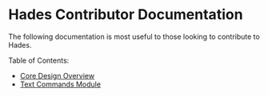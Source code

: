 # Hades Contributor Documentation

The following documentation is most useful to those looking to contribute to Hades.

Table of Contents:
    
- [Core Design Overview](./design-overview.md)
- [Text Commands Module](./text-commands.md)